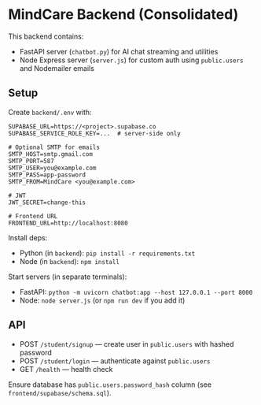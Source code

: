 # MindCare Backend (Consolidated)

This backend contains:

- FastAPI server (`chatbot.py`) for AI chat streaming and utilities
- Node Express server (`server.js`) for custom auth using `public.users` and Nodemailer emails

## Setup

Create `backend/.env` with:

```
SUPABASE_URL=https://<project>.supabase.co
SUPABASE_SERVICE_ROLE_KEY=...  # server-side only

# Optional SMTP for emails
SMTP_HOST=smtp.gmail.com
SMTP_PORT=587
SMTP_USER=you@example.com
SMTP_PASS=app-password
SMTP_FROM=MindCare <you@example.com>

# JWT
JWT_SECRET=change-this

# Frontend URL
FRONTEND_URL=http://localhost:8080
```

Install deps:

- Python (in `backend`): `pip install -r requirements.txt`
- Node (in `backend`): `npm install`

Start servers (in separate terminals):

- FastAPI: `python -m uvicorn chatbot:app --host 127.0.0.1 --port 8000`
- Node: `node server.js` (or `npm run dev` if you add it)

## API

- POST `/student/signup` — create user in `public.users` with hashed password
- POST `/student/login` — authenticate against `public.users`
- GET `/health` — health check

Ensure database has `public.users.password_hash` column (see `frontend/supabase/schema.sql`).
